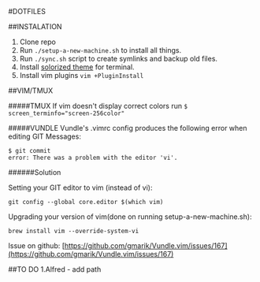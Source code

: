 #DOTFILES

##INSTALATION

1. Clone repo
2. Run ```./setup-a-new-machine.sh``` to install all things.
3. Run ```./sync.sh``` script to create symlinks and backup old files.
4. Install [solorized theme](http://ethanschoonover.com/solarized/vim-colors-solarized) for terminal.
5. Install vim plugins ```vim +PluginInstall```

##VIM/TMUX

#####TMUX
If vim doesn't display correct colors run ```$ screen_terminfo="screen-256color"```

#####VUNDLE
Vundle's .vimrc config produces the following error when editing GIT Messages:
```
$ git commit
error: There was a problem with the editor 'vi'.
```
######Solution

Setting your GIT editor to vim (instead of vi):
```
git config --global core.editor $(which vim)
```

Upgrading your version of vim(done on running setup-a-new-machine.sh):
```
brew install vim --override-system-vi
```

Issue on github: [https://github.com/gmarik/Vundle.vim/issues/167](https://github.com/gmarik/Vundle.vim/issues/167)

##TO DO
1.Alfred - add path

